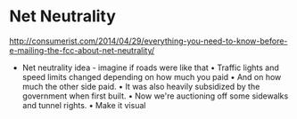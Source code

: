# Net Neutrality

http://consumerist.com/2014/04/29/everything-you-need-to-know-before-e-mailing-the-fcc-about-net-neutrality/

- Net neutrality idea - imagine if roads were like that
	• Traffic lights and speed limits changed depending on how much you paid
	• And on how much the other side paid.
	• It was also heavily subsidized by the government when first built.
	• Now we're auctioning off some sidewalks and tunnel rights.
	• Make it visual


